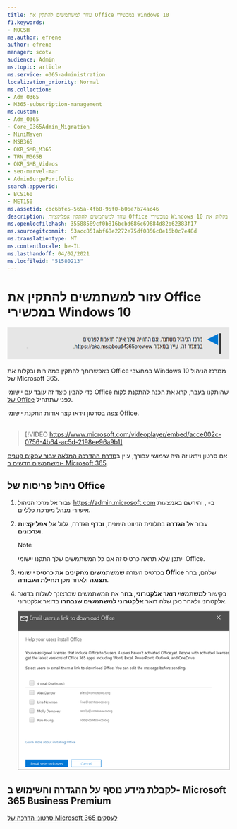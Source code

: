 ```yaml
---
title: עזור למשתמשים להתקין את Office במכשירי Windows 10
f1.keywords:
- NOCSH
ms.author: efrene
author: efrene
manager: scotv
audience: Admin
ms.topic: article
ms.service: o365-administration
localization_priority: Normal
ms.collection:
- Adm_O365
- M365-subscription-management
ms.custom:
- Adm_O365
- Core_O365Admin_Migration
- MiniMaven
- MSB365
- OKR_SMB_M365
- TRN_M365B
- OKR_SMB_Videos
- seo-marvel-mar
- AdminSurgePortfolio
search.appverid:
- BCS160
- MET150
ms.assetid: cbc6bfe5-565a-4fb8-95f0-b06e7b74ac46
description: עזור למשתמשים להתקין אפליקציות Office במכשירי Windows 10 והתקן בקלות את Office במחשבי Windows 10 ממרכז הניהול של Microsoft 365.
ms.openlocfilehash: 35588589cf0b816bcbd686c69684d82b62383f17
ms.sourcegitcommit: 53acc851abf68e2272e75df0856c0e16b0c7e48d
ms.translationtype: MT
ms.contentlocale: he-IL
ms.lasthandoff: 04/02/2021
ms.locfileid: "51580213"
---
```

# <a name="help-your-users-install-office-on-windows-10-devices"></a>עזור למשתמשים להתקין את Office במכשירי Windows 10

[![תווית המיידעת אותך שמרכז הניהול משתנה ושניתן למצוא פרטים נוספים ב- aka.ms/aboutM365preview.](../media/m365admincenterchanging.png)](/office365/admin/microsoft-365-admin-center-preview)

באפשרותך להתקין במהירות ובקלות את Office במחשבי Windows 10 ממרכז הניהול של Microsoft 365.
  
כדי להבין כיצד זה עובד עם יישומי Office שהותקנו בעבר, קרא את [הכנה להתקנת לקוח של Office](prepare-for-office-client-deployment.md) לפני שתתחיל.

צפה בסרטון וידאו קצר אודות התקנת יישומי Office.<br><br>

> [!VIDEO https://www.microsoft.com/videoplayer/embed/acce002c-0756-4b64-ac5d-2198ee96a9b1] 

אם סרטון וידאו זה היה שימושי עבורך, עיין ב[סדרת ההדרכה המלאה עבור עסקים קטנים ומשתמשים חדשים ב- Microsoft 365](https://support.microsoft.com/office/6ab4bbcd-79cf-4000-a0bd-d42ce4d12816).

## <a name="manage-office-deployments"></a>ניהול פריסות של Office

1. עבור אל מרכז הניהול <a href="https://go.microsoft.com/fwlink/p/?linkid=2024339" target="_blank">https://admin.microsoft.com</a> ב- , והירשם באמצעות אישורי מנהל מערכת כלליים. 

2. עבור אל **הגדרה** בחלונית הניווט הימנית, **ובדף** הגדרה, גלול אל **אפליקציות ועדכונים**.
    > [!NOTE]
    > ייתכן שלא תראה כרטיס זה אם כל המשתמשים שלך התקנו יישומי Office.
  
3. בכרטיס העזרה **שמשתמשים מתקינים את כרטיס יישומי Office** שלהם, בחר **תצוגה** ולאחר מכן **תחילת העבודה**.
    
4. בקישור **למשתמשי דואר אלקטרוני, בחר** את המשתמשים שברצונך לשלוח בדואר אלקטרוני ולאחר מכן שלח דואר **אלקטרוני למשתמשים שנבחרו** בדואר אלקטרוני.

   ![בחר משתמשים לשליחת דואר אלקטרוני באמצעות קישור להורדה של Office.](../media/sendemailtousers.png)

## <a name="for-more-on-setting-up-and-using-microsoft-365-business-premium"></a>לקבלת מידע נוסף על ההגדרה והשימוש ב- Microsoft 365 Business Premium

[סרטוני הדרכה של Microsoft 365 לעסקים](https://support.microsoft.com/office/6ab4bbcd-79cf-4000-a0bd-d42ce4d12816)